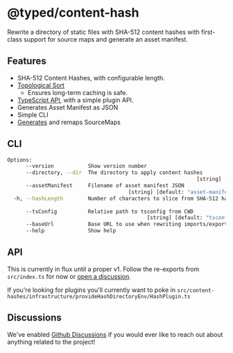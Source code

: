 # @typed/content-hash

Rewrite a directory of static files with SHA-512 content hashes with first-class support for source maps and generate an asset manifest.

## Features 

- SHA-512 Content Hashes, with configurable length.
- [Topological Sort](https://www.npmjs.com/package/toposort)
  - Ensures long-term caching is safe.
- [TypeScript API](#API), with a simple plugin API.
- Generates Asset Manifest as JSON 
- Simple CLI
- [Generates](https://github.com/Rich-Harris/magic-string) and remaps SourceMaps

## CLI

```sh
Options:
      --version           Show version number                          [boolean]
      --directory, --dir  The directory to apply content hashes
                                                             [string] [**required**]
      --assetManifest     Filename of asset manifest JSON
                                       [string] [default: "asset-manifest.json"]
  -h, --hashLength        Number of characters to slice from SHA-512 hash
                                                                        [number]
      --tsConfig          Relative path to tsconfig from CWD
                                             [string] [default: "tsconfig.json"]
      --baseUrl           Base URL to use when rewriting imports/exports[string]
      --help              Show help                                    [boolean]
```

## API 

This is currently in flux until a proper v1. Follow the re-exports from `src/index.ts` for now or [open a discussion](#Discussions).

If you're looking for plugins you'll currently want to poke in `src/content-hashes/infrastructure/provideHashDirectoryEnv/HashPlugin.ts`

## Discussions

We've enabled [Github Discussions](https://github.com/TylorS/typed-content-hash/discussions) if you would ever like to reach out about anything related to the project!
